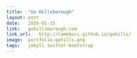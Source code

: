 ```yaml
---
title:	"Go Hillsborough"
layout:	post
date:	2016-01-15
link:	gohillsborough.com
link_url:	http://commbocc.github.io/gohills/
image:	portfolio-gohills.png
tags:	jekyll twitter-bootstrap
---
```

